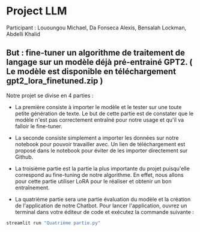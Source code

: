 # Project LLM

Participant : Lououngou Michael, Da Fonseca Alexis, Bensalah Lockman, Abdelli Khalid

## But : fine-tuner un algorithme de traitement de langage sur un modèle déjà pré-entrainé GPT2. ( Le modèle est disponible en téléchargement gpt2_lora_finetuned.zip )

Notre projet se divise en 4 parties :

- La première consiste à importer le modèle et le tester sur une toute petite génération de texte. Le but de cette partie est de constater que le modèle n'est pas correctement entraîné pour notre usage et qu'il va falloir le fine-tuner.

- La seconde consiste simplement a importer les données sur notre notebook pour pouvoir travailler avec. Un lien de téléchargement est proposé dans le notebook pour éviter de les importer directement sur Github.

- La troisième partie est la partie la plus importante du projet puisqu'elle correspond au fine-tuning de notre algorithme. En effet, nous allons pour cette partie utiliser LoRA pour le réaliser et obtenir un bon entraînement.

- La quatrième partie sera une partie évaluation du modèle et la création de l'application de notre Chatbot.
Pour lancer l'application, ouvrez un terminal dans votre éditeur de code et exécutez la commande suivante :

```bash
streamlit run "Quatrième partie.py"


